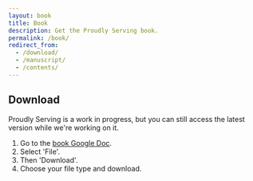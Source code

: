 ```yaml
---
layout: book
title: Book
description: Get the Proudly Serving book.
permalink: /book/
redirect_from:
  - /download/
  - /manuscript/
  - /contents/
---
```


## Download

Proudly Serving is a work in progress, but you can still access the latest version while we're working on it.

1. Go to the [book Google Doc](https://docs.google.com/document/d/1rruJsEF8-E3qTVCv0Giw2mK43HcNS4d7233rgGk9wjw/edit?usp=sharing).
2. Select 'File'.
3. Then 'Download'.
4. Choose your file type and download.